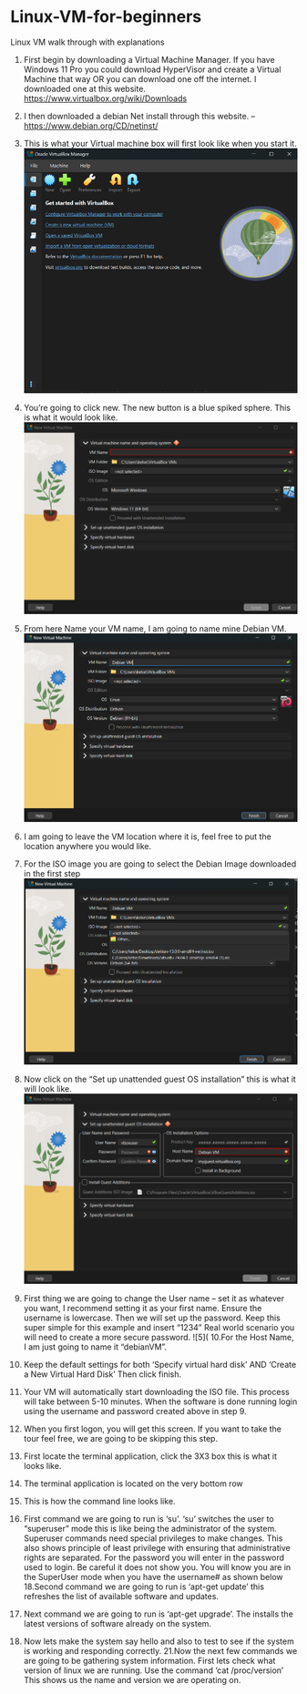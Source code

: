 # Linux-VM-for-beginners
Linux VM walk through with explanations

1. First begin by downloading a Virtual Machine Manager. If you have Windows 11 Pro you could download HyperVisor and create a Virtual Machine that way OR you can download one off the internet. I downloaded one at this website. https://www.virtualbox.org/wiki/Downloads

2. I then downloaded a debian Net install through this website. –	https://www.debian.org/CD/netinst/

3. This is what your Virtual machine box will first look like when you start it. 
![Linux VM](https://raw.githubusercontent.com/kelseyreb/Linux-VM-for-beginners/refs/heads/main/Screenshot%202025-10-06%20140002.png)

4. You’re going to click new. The new button is a blue spiked sphere. This is what it would look like.
![1](https://raw.githubusercontent.com/kelseyreb/Linux-VM-for-beginners/refs/heads/main/Screenshot%202025-10-06%20143148.png)

5. From here Name your VM name, I am going to name mine Debian VM.
![2](https://raw.githubusercontent.com/kelseyreb/Linux-VM-for-beginners/refs/heads/main/Screenshot%202025-10-06%20143254.png)

6. I am going to leave the VM location where it is, feel free to put the location anywhere you would like. 

7. For the ISO image you are going to select the Debian Image downloaded in the first step
![3](https://raw.githubusercontent.com/kelseyreb/Linux-VM-for-beginners/refs/heads/images/Screenshot%202025-10-06%20143315.png)

8. Now click on the “Set up unattended guest OS installation” this is what it will look like. 
![4](https://raw.githubusercontent.com/kelseyreb/Linux-VM-for-beginners/refs/heads/images/Screenshot%202025-10-06%20143648.png)

9.	First thing we are going to change the User name – set it as whatever you want, I recommend setting it as your first name. Ensure the username is lowercase. Then we will set up the password. Keep this super simple for this example and insert “1234” Real world scenario you will need to create a more secure password. ![5](
10.For the Host Name, I am just going to name it “debianVM”.
11. Keep the default settings for both ‘Specify virtual hard disk’ AND ‘Create a New Virtual Hard Disk’ Then click finish.
12. Your VM will automatically start downloading the ISO file. This process will take between 5-10 minutes. When the software is done running login using the username and password created above in step 9.
13. When you first logon, you will get this screen. If you want to take the tour feel free, we are going to be skipping this step.
14.	First locate the terminal application, click the 3X3 box  this is what it looks like.
15.	The terminal application is located on the very bottom row
16.	This is how the command line looks like.
17.	First command we are going to run is ‘su’.  ‘su’ switches the user to “superuser” mode this is like being the administrator of the system. Superuser commands need special privileges to make changes. This also shows principle of least privilege with ensuring that administrative rights are separated. For the password you will enter in the password used to login. Be careful it does not show you. You will know you are in the SuperUser mode when you have the username# as shown below
18.Second command we are going to run is ‘apt-get update’ this refreshes the list of available software and updates.
19.	Next command we are going to run is ‘apt-get upgrade’. The installs the latest versions of software already on the system.
20.	Now lets make the system say hello and also to test to see if the system is working  and responding correctly.
21.Now the next few commands we are going to be gathering system information. First lets check what version of linux we are running. Use the command ‘cat /proc/version’ This shows us the name and version we are operating on. 
